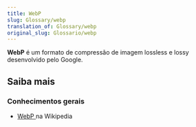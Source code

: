 ```yaml
---
title: WebP
slug: Glossary/webp
translation_of: Glossary/webp
original_slug: Glossario/webp
---
```

**WebP** é um formato de compressão de imagem lossless e lossy desenvolvido pelo Google.

## Saiba mais

### Conhecimentos gerais

- [WebP ](https://en.wikipedia.org/wiki/WebP)na Wikipedia
